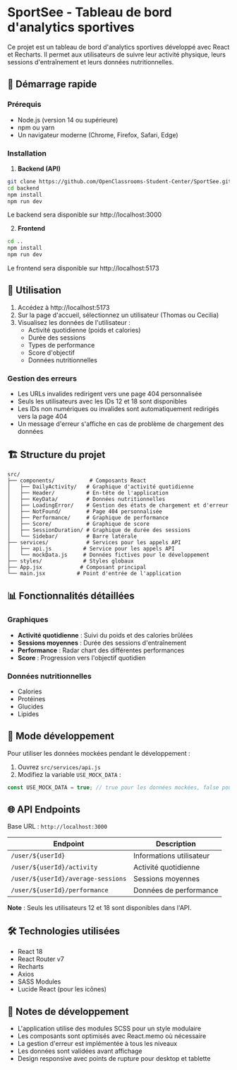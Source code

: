 # SportSee - Tableau de bord d'analytics sportives

Ce projet est un tableau de bord d'analytics sportives développé avec React et Recharts. Il permet aux utilisateurs de suivre leur activité physique, leurs sessions d'entraînement et leurs données nutritionnelles.

## 🚀 Démarrage rapide

### Prérequis

- Node.js (version 14 ou supérieure)
- npm ou yarn
- Un navigateur moderne (Chrome, Firefox, Safari, Edge)

### Installation

1. **Backend (API)**
```bash
git clone https://github.com/OpenClassrooms-Student-Center/SportSee.git backend
cd backend
npm install
npm run dev
```
Le backend sera disponible sur http://localhost:3000

2. **Frontend**
```bash
cd ..
npm install
npm run dev
```
Le frontend sera disponible sur http://localhost:5173

## 📱 Utilisation

1. Accédez à http://localhost:5173
2. Sur la page d'accueil, sélectionnez un utilisateur (Thomas ou Cecilia)
3. Visualisez les données de l'utilisateur :
   - Activité quotidienne (poids et calories)
   - Durée des sessions
   - Types de performance
   - Score d'objectif
   - Données nutritionnelles

### Gestion des erreurs

- Les URLs invalides redirigent vers une page 404 personnalisée
- Seuls les utilisateurs avec les IDs 12 et 18 sont disponibles
- Les IDs non numériques ou invalides sont automatiquement redirigés vers la page 404
- Un message d'erreur s'affiche en cas de problème de chargement des données

## 🏗 Structure du projet

```
src/
├── components/           # Composants React
│   ├── DailyActivity/   # Graphique d'activité quotidienne
│   ├── Header/          # En-tête de l'application
│   ├── KeyData/         # Données nutritionnelles
│   ├── LoadingError/    # Gestion des états de chargement et d'erreur
│   ├── NotFound/        # Page 404 personnalisée
│   ├── Performance/     # Graphique de performance
│   ├── Score/           # Graphique de score
│   ├── SessionDuration/ # Graphique de durée des sessions
│   └── Sidebar/         # Barre latérale
├── services/            # Services pour les appels API
│   ├── api.js          # Service pour les appels API
│   └── mockData.js     # Données fictives pour le développement
├── styles/             # Styles globaux
├── App.jsx            # Composant principal
└── main.jsx          # Point d'entrée de l'application
```

## 📊 Fonctionnalités détaillées

### Graphiques
- **Activité quotidienne** : Suivi du poids et des calories brûlées
- **Sessions moyennes** : Durée des sessions d'entraînement
- **Performance** : Radar chart des différentes performances
- **Score** : Progression vers l'objectif quotidien

### Données nutritionnelles
- Calories
- Protéines
- Glucides
- Lipides

## 🔄 Mode développement

Pour utiliser les données mockées pendant le développement :

1. Ouvrez `src/services/api.js`
2. Modifiez la variable `USE_MOCK_DATA` :
```javascript
const USE_MOCK_DATA = true; // true pour les données mockées, false pour l'API
```

## 🌐 API Endpoints

Base URL : `http://localhost:3000`

| Endpoint | Description |
|----------|-------------|
| `/user/${userId}` | Informations utilisateur |
| `/user/${userId}/activity` | Activité quotidienne |
| `/user/${userId}/average-sessions` | Sessions moyennes |
| `/user/${userId}/performance` | Données de performance |

**Note** : Seuls les utilisateurs 12 et 18 sont disponibles dans l'API.

## 🛠 Technologies utilisées

- React 18
- React Router v7
- Recharts
- Axios
- SASS Modules
- Lucide React (pour les icônes)

## 📝 Notes de développement

- L'application utilise des modules SCSS pour un style modulaire
- Les composants sont optimisés avec React.memo où nécessaire
- La gestion d'erreur est implémentée à tous les niveaux
- Les données sont validées avant affichage
- Design responsive avec points de rupture pour desktop et tablette 